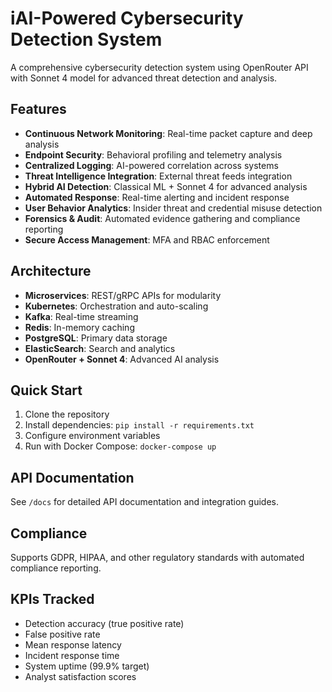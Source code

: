 #  iAI-Powered Cybersecurity Detection System

A comprehensive cybersecurity detection system using OpenRouter API with Sonnet 4 model for advanced threat detection and analysis.

## Features

- **Continuous Network Monitoring**: Real-time packet capture and deep analysis
- **Endpoint Security**: Behavioral profiling and telemetry analysis
- **Centralized Logging**: AI-powered correlation across systems
- **Threat Intelligence Integration**: External threat feeds integration
- **Hybrid AI Detection**: Classical ML + Sonnet 4 for advanced analysis
- **Automated Response**: Real-time alerting and incident response
- **User Behavior Analytics**: Insider threat and credential misuse detection
- **Forensics & Audit**: Automated evidence gathering and compliance reporting
- **Secure Access Management**: MFA and RBAC enforcement

## Architecture

- **Microservices**: REST/gRPC APIs for modularity
- **Kubernetes**: Orchestration and auto-scaling
- **Kafka**: Real-time streaming
- **Redis**: In-memory caching
- **PostgreSQL**: Primary data storage
- **ElasticSearch**: Search and analytics
- **OpenRouter + Sonnet 4**: Advanced AI analysis

## Quick Start

1. Clone the repository
2. Install dependencies: `pip install -r requirements.txt`
3. Configure environment variables
4. Run with Docker Compose: `docker-compose up`

## API Documentation

See `/docs` for detailed API documentation and integration guides.

## Compliance

Supports GDPR, HIPAA, and other regulatory standards with automated compliance reporting.

## KPIs Tracked

- Detection accuracy (true positive rate)
- False positive rate
- Mean response latency
- Incident response time
- System uptime (99.9% target)
- Analyst satisfaction scores
